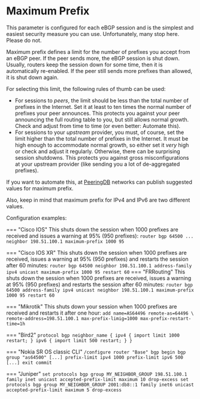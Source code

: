 # Maximum Prefix

This parameter is configured for each eBGP session and is the simplest and easiest security measure you can use. Unfortunately, many stop here. Please do not.

Maximum prefix defines a limit for the number of prefixes you accept from an eBGP peer. If the peer sends more, the eBGP session is shut down. Usually, routers keep the session down for some time, then it is automatically re-enabled. If the peer still sends more prefixes than allowed, it is shut down again.

For selecting this limit, the following rules of thumb can be used:

- For sessions to *peers*, the limit should be less than the total number of prefixes in the Internet. Set it at least to ten times the normal number of prefixes your peer announces. This protects you against your peer announcing the full routing table to you, but still allows normal growth. Check and adjust from time to time (or even better: Automate this).
- For sessions to your *upstream* provider, you must, of course, set the limit higher than the total number of prefixes in the Internet. It must be high enough to accommodate normal growth, so either set it *very* high or check and adjust it regularly. Otherwise, there can be surprising session shutdowns. This protects you against gross misconfigurations at your upstream provider (like sending you a lot of de-aggregated prefixes).

If you want to automate this, at [PeeringDB](https://peeringdb.com) networks can publish suggested values for maximum prefix.

Also, keep in mind that maximum prefix for IPv4 and IPv6 are two different values.

Configuration examples:

=== "Cisco IOS"
    This shuts down the session when 1000 prefixes are received and issues a warning at 95% (950 prefixes):
    ```
    router bgp 64500
    ...
    neighbor 198.51.100.1 maximum-prefix 1000 95
    ```

=== "Cisco IOS XR"
    This shuts down the session when 1000 prefixes are received, issues a warning at 95% (950 prefixes) and restarts the session after 60 minutes:
    ```
    router bgp 64500
        neighbor 198.51.100.1
        address-family ipv4 unicast
            maximum-prefix 1000 95 restart 60
    ```
=== "FRRouting"
    This shuts down the session when 1000 prefixes are received, issues a warning at 95% (950 prefixes) and restarts the session after 60 minutes:
    ```
    router bgp 64500
        address-family ipv4 unicast
            neighbor 198.51.100.1 maximum-prefix 1000 95 restart 60
    ```

=== "Mikrotik"
    This shuts down your session when 1000 prefixes are received and restarts it after one hour:
    ```
    add name=AS64496 remote-as=64496 \
        remote-address=198.51.100.1 max-prefix-limig=1000 max-prefix-restart-time=1h
    ```

=== "Bird2"
    ```
    protocol bgp neighbor_name {
      ipv4 {
         import limit 1000 restart;
      }
      ipv6 {
         import limit 500 restart;
      }
    }
    ```

=== "Nokia SR OS classic CLI"
    ```
    /configure router "Base" bgp
    begin
        bgp
            group "as64500"
                [...]
                prefix-limit ipv4 1000
                prefix-limit ipv6 500
                [...]
            exit
    commit
    ```

=== "Juniper"
    ```
    set protocols bgp group MY_NEIGHBOR_GROUP 198.51.100.1 family inet unicast accepted-prefix-limit maximum 10 drop-excess
    set protocols bgp group MY_NEIGHBOR_GROUP 2001:db8::1 family inet6 unicast accepted-prefix-limit maximum 5 drop-excess
    ```
    
